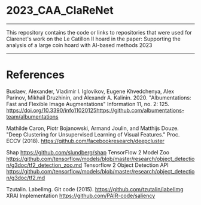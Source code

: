 # 2023_CAA_ClaReNet
----
This repository contains the code or links to repositories that were used for Clarenet's work on the Le Catillon II hoard in the paper: Supporting the analysis of a large coin hoard with AI-based methods 2023

----
# References
Buslaev, Alexander, Vladimir I. Iglovikov, Eugene Khvedchenya, Alex Parinov, Mikhail Druzhinin, and Alexandr A. Kalinin. 2020. "Albumentations: Fast and Flexible Image Augmentations" Information 11, no. 2: 125. https://doi.org/10.3390/info11020125https://github.com/albumentations-team/albumentations

Mathilde Caron, Piotr Bojanowski, Armand Joulin, and Matthijs Douze. "Deep Clustering for Unsupervised Learning of Visual Features." Proc. ECCV (2018).
https://github.com/facebookresearch/deepcluster

Shap https://github.com/slundberg/shap
TensorFlow 2 Model Zoo https://github.com/tensorflow/models/blob/master/research/object_detection/g3doc/tf2_detection_zoo.md
Tensorflow 2 Object Detection API https://github.com/tensorflow/models/blob/master/research/object_detection/g3doc/tf2.md

Tzutalin. LabelImg. Git code (2015). https://github.com/tzutalin/labelImg
XRAI Implementation https://github.com/PAIR-code/saliency

